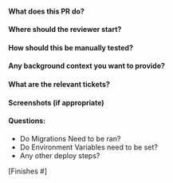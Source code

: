 #### What does this PR do?
#### Where should the reviewer start?
#### How should this be manually tested?
#### Any background context you want to provide?
#### What are the relevant tickets?
#### Screenshots (if appropriate)
#### Questions:
  - Do Migrations Need to be ran?
  - Do Environment Variables need to be set?
  - Any other deploy steps?

[Finishes #]
